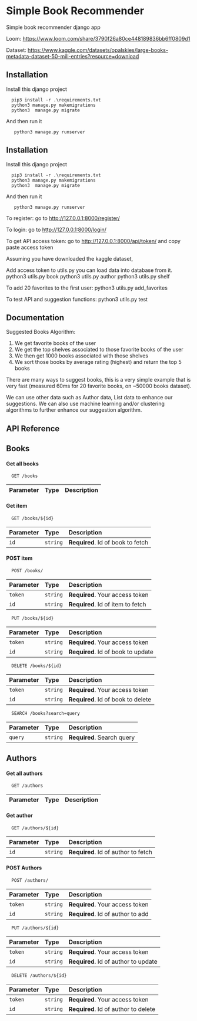 
# Simple Book Recommender

Simple book recommender django app

Loom: https://www.loom.com/share/3790f26a80ce448189836bb6ff0809d1


Dataset: https://www.kaggle.com/datasets/opalskies/large-books-metadata-dataset-50-mill-entries?resource=download



## Installation

Install this django project

```
  pip3 install -r .\requirements.txt
  python3 manage.py makemigrations
  python3  manage.py migrate
```

And then run it
```
   python3 manage.py runserver
```
    
## Installation

Install this django project

```
  pip3 install -r .\requirements.txt
  python3 manage.py makemigrations
  python3  manage.py migrate
```

And then run it
```
   python3 manage.py runserver
```
To register:
go to http://127.0.0.1:8000/register/

To login:
go to http://127.0.0.1:8000/login/

To get API access token:
go to http://127.0.0.1:8000/api/token/ and copy paste access token


Assuming you have downloaded the kaggle dataset,

Add access token to utils.py
you can load data into database from it.
python3 utils.py book
python3 utils.py author
python3 utils.py shelf




To add 20 favorites to the first user:
python3 utils.py add_favorites

To test API and suggestion functions:
python3 utils.py test


## Documentation
Suggested Books Algorithm:

1) We get favorite books of the user
2) We get the top shelves associated to those favorite books of the user
3) We then get 1000 books associated with those shelves
4) We sort those books by average rating (highest) and return the top 5 books

There are many ways to suggest books, this is a very simple example that is very fast (measured 60ms for 20 favorite books, on ~50000 books dataset).

We can use other data such as Author data, List data to enhance our suggestions.
We can also use machine learning and/or clustering algorithms to further enhance our suggestion algorithm.
## API Reference


## Books
#### Get all books

```http
  GET /books
```

| Parameter | Type     | Description                |
| :-------- | :------- | :------------------------- |

#### Get item

```http
  GET /books/${id}
```

| Parameter | Type     | Description                       |
| :-------- | :------- | :-------------------------------- |
| `id`      | `string` | **Required**. Id of book to fetch |

#### POST item

```http
  POST /books/
```

| Parameter | Type     | Description                       |
| :-------- | :------- | :-------------------------------- |
| `token`   | `string` | **Required**. Your access token |
| `id`      | `string` | **Required**. Id of item to fetch |

```http
  PUT /books/${id}
```

| Parameter | Type     | Description                       |
| :-------- | :------- | :-------------------------------- |
| `token`   | `string` | **Required**. Your access token |
| `id`      | `string` | **Required**. Id of book to update |

```http
  DELETE /books/${id}
```

| Parameter | Type     | Description                       |
| :-------- | :------- | :-------------------------------- |
| `token`   | `string` | **Required**. Your access token |
| `id`      | `string` | **Required**. Id of book to delete |

```http
  SEARCH /books?search=query
```

| Parameter | Type     | Description                       |
| :-------- | :------- | :-------------------------------- |
| `query`      | `string` | **Required**. Search query |


## Authors
#### Get all authors

```http
  GET /authors
```

| Parameter | Type     | Description                |
| :-------- | :------- | :------------------------- |

#### Get author

```http
  GET /authors/${id}
```

| Parameter | Type     | Description                       |
| :-------- | :------- | :-------------------------------- |
| `id`      | `string` | **Required**. Id of author to fetch |

#### POST Authors

```http
  POST /authors/
```

| Parameter | Type     | Description                       |
| :-------- | :------- | :-------------------------------- |
| `token`   | `string` | **Required**. Your access token |
| `id`      | `string` | **Required**. Id of author to add |

```http
  PUT /authors/${id}
```

| Parameter | Type     | Description                       |
| :-------- | :------- | :-------------------------------- |
| `token`   | `string` | **Required**. Your access token |
| `id`      | `string` | **Required**. Id of author to update |

```http
  DELETE /authors/${id}
```

| Parameter | Type     | Description                       |
| :-------- | :------- | :-------------------------------- |
| `token`   | `string` | **Required**. Your access token |
| `id`      | `string` | **Required**. Id of author to delete |
